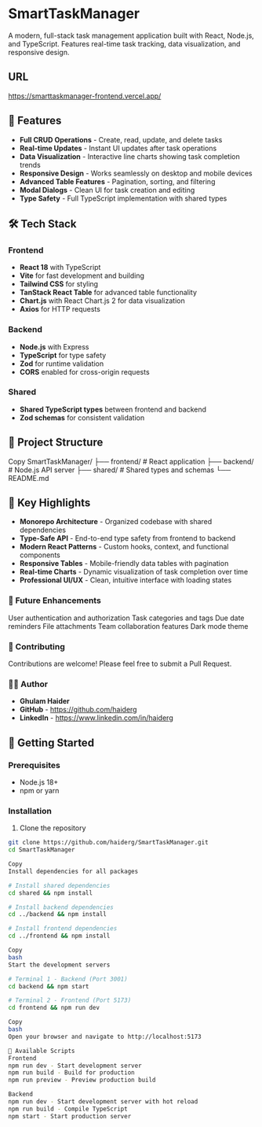 # SmartTaskManager

A modern, full-stack task management application built with React, Node.js, and TypeScript. Features real-time task tracking, data visualization, and responsive design.

## URL
https://smarttaskmanager-frontend.vercel.app/

## 🚀 Features

- **Full CRUD Operations** - Create, read, update, and delete tasks
- **Real-time Updates** - Instant UI updates after task operations
- **Data Visualization** - Interactive line charts showing task completion trends
- **Responsive Design** - Works seamlessly on desktop and mobile devices
- **Advanced Table Features** - Pagination, sorting, and filtering
- **Modal Dialogs** - Clean UI for task creation and editing
- **Type Safety** - Full TypeScript implementation with shared types

## 🛠️ Tech Stack

### Frontend

- **React 18** with TypeScript
- **Vite** for fast development and building
- **Tailwind CSS** for styling
- **TanStack React Table** for advanced table functionality
- **Chart.js** with React Chart.js 2 for data visualization
- **Axios** for HTTP requests

### Backend

- **Node.js** with Express
- **TypeScript** for type safety
- **Zod** for runtime validation
- **CORS** enabled for cross-origin requests

### Shared

- **Shared TypeScript types** between frontend and backend
- **Zod schemas** for consistent validation

## 📁 Project Structure

Copy
SmartTaskManager/
├── frontend/ # React application
├── backend/ # Node.js API server
├── shared/ # Shared types and schemas
└── README.md

## 🎯 Key Highlights

- **Monorepo Architecture** - Organized codebase with shared dependencies
- **Type-Safe API** - End-to-end type safety from frontend to backend
- **Modern React Patterns** - Custom hooks, context, and functional components
- **Responsive Tables** - Mobile-friendly data tables with pagination
- **Real-time Charts** - Dynamic visualization of task completion over time
- **Professional UI/UX** - Clean, intuitive interface with loading states

### 🌟 Future Enhancements

User authentication and authorization
Task categories and tags
Due date reminders
File attachments
Team collaboration features
Dark mode theme

### 🤝 Contributing

Contributions are welcome! Please feel free to submit a Pull Request.

### 👨‍💻 Author

- **Ghulam Haider**
- **GitHub** - https://github.com/haiderg
- **LinkedIn** - https://www.linkedin.com/in/haiderg

## 🚀 Getting Started

### Prerequisites

- Node.js 18+
- npm or yarn

### Installation

1. Clone the repository

```bash
git clone https://github.com/haiderg/SmartTaskManager.git
cd SmartTaskManager

Copy
Install dependencies for all packages

# Install shared dependencies
cd shared && npm install

# Install backend dependencies
cd ../backend && npm install

# Install frontend dependencies
cd ../frontend && npm install

Copy
bash
Start the development servers

# Terminal 1 - Backend (Port 3001)
cd backend && npm start

# Terminal 2 - Frontend (Port 5173)
cd frontend && npm run dev

Copy
bash
Open your browser and navigate to http://localhost:5173

🔧 Available Scripts
Frontend
npm run dev - Start development server
npm run build - Build for production
npm run preview - Preview production build

Backend
npm run dev - Start development server with hot reload
npm run build - Compile TypeScript
npm start - Start production server


```
